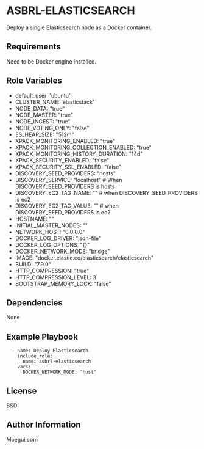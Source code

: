 ASBRL-ELASTICSEARCH
=========

Deploy a single Elasticsearch node as a Docker container.

Requirements
------------

Need to be Docker engine installed.

Role Variables
--------------

- default_user: 'ubuntu'
- CLUSTER_NAME: 'elasticstack'
- NODE_DATA: "true"
- NODE_MASTER: "true"
- NODE_INGEST: "true"
- NODE_VOTING_ONLY: "false"
- ES_HEAP_SIZE: "512m"
- XPACK_MONITORING_ENABLED: "true"
- XPACK_MONITORING_COLLECTION_ENABLED: "true"
- XPACK_MONITORING_HISTORY_DURATION: "14d"
- XPACK_SECURITY_ENABLED: "false"
- XPACK_SECURITY_SSL_ENABLED: "false"
- DISCOVERY_SEED_PROVIDERS: "hosts"
- DISCOVERY_SERVICE: "localhost" # When DISCOVERY_SEED_PROVIDERS is hosts
- DISCOVERY_EC2_TAG_NAME: "" # when DISCOVERY_SEED_PROVIDERS is ec2
- DISCOVERY_EC2_TAG_VALUE: "" # when DISCOVERY_SEED_PROVIDERS is ec2
- HOSTNAME: ""
- INITIAL_MASTER_NODES: ""
- NETWORK_HOST: "0.0.0.0"
- DOCKER_LOG_DRIVER: "json-file"
- DOCKER_LOG_OPTIONS: "{}"
- DOCKER_NETWORK_MODE: "bridge"
- IMAGE: "docker.elastic.co/elasticsearch/elasticsearch"
- BUILD: "7.9.0"
- HTTP_COMPRESSION: "true"
- HTTP_COMPRESSION_LEVEL: 3
- BOOTSTRAP_MEMORY_LOCK: "false"

Dependencies
------------

None

Example Playbook
----------------

      - name: Deploy Elasticsearch
        include_role:
          name: asbrl-elasticsearch
        vars:
          DOCKER_NETWORK_MODE: "host"

License
-------

BSD

Author Information
------------------

Moegui.com